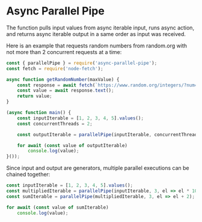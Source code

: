 Async Parallel Pipe
===================

The function pulls input values from async iterable input, runs async action, and returns async iterable output in a same order as input was received.

Here is an example that requests random numbers from random.org with not more than 2 concurrent requests at a time:

```js
const { parallelPipe } = require('async-parallel-pipe');
const fetch = require('node-fetch');

async function getRandomNumber(maxValue) {
	const response = await fetch(`https://www.random.org/integers/?num=1&min=0&max=${maxValue}&col=1&base=10&format=plain&rnd=new`);
	const value = await response.text();
	return value;
}

(async function main() {
	const inputIterable = [1, 2, 3, 4, 5].values();
	const concurrentThreads = 2;

	const outputIterable = parallelPipe(inputIterable, concurrentThreads, getRandomNumber);

	for await (const value of outputIterable)
		console.log(value);
}());
```

Since input and output are generators, multiple parallel executions can be chained together:

```js
const inputIterable = [1, 2, 3, 4, 5].values();
const multipliedIterable = parallelPipe(inputIterable, 3, el => el * 100);
const sumIterable = parallelPipe(multipliedIterable, 3, el => el + 2);

for await (const value of sumIterable)
	console.log(value);
```
